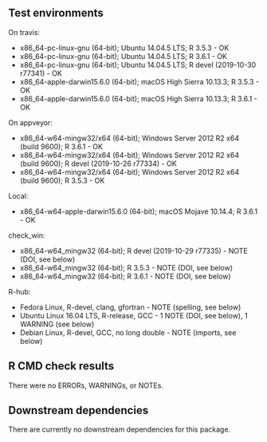 ## Test environments
On travis:
* x86_64-pc-linux-gnu (64-bit); Ubuntu 14.04.5 LTS;  R 3.5.3 - OK
* x86_64-pc-linux-gnu (64-bit); Ubuntu 14.04.5 LTS;  R 3.6.1 - OK
* x86_64-pc-linux-gnu (64-bit); Ubuntu 14.04.5 LTS;  R devel (2019-10-30 r77341) - OK
*  x86_64-apple-darwin15.6.0 (64-bit); macOS High Sierra 10.13.3; R 3.5.3 - OK
*  x86_64-apple-darwin15.6.0 (64-bit); macOS High Sierra 10.13.3; R 3.6.1 - OK

On appveyor:
* x86_64-w64-mingw32/x64 (64-bit); Windows Server 2012 R2 x64 (build 9600); R 3.6.1 - OK
* x86_64-w64-mingw32/x64 (64-bit); Windows Server 2012 R2 x64 (build 9600); R devel (2019-10-26 r77334) - OK
* x86_64-w64-mingw32/x64 (64-bit); Windows Server 2012 R2 x64 (build 9600); R 3.5.3 - OK

Local:
 * x86_64-w64-apple-darwin15.6.0 (64-bit); macOS Mojave 10.14.4; R 3.6.1 - OK

check_win:
  * x86_64-w64_mingw32 (64-bit); R devel (2019-10-29 r77335) - NOTE (DOI, see below)
  * x86_64-w64_mingw32 (64-bit); R 3.5.3 - NOTE (DOI, see below)
  * x86_64-w64_mingw32 (64-bit); R 3.6.1 - NOTE (DOI, see below)

R-hub:
 * Fedora Linux, R-devel, clang, gfortran - NOTE (spelling, see below)
 * Ubuntu Linux 16.04 LTS, R-release, GCC - 1 NOTE (DOI, see below), 1 WARNING (see below)
 * Debian Linux, R-devel, GCC, no long double - NOTE (imports, see below)

## R CMD check results
There were no ERRORs, WARNINGs, or NOTEs.

## Downstream dependencies
There are currently no downstream dependencies for this package.
